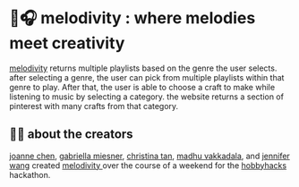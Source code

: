 # 🧶🎧  melodivity : where melodies meet creativity
<a href = "http://melodivity.space/">melodivity</a> returns multiple playlists based on the genre the user selects. after selecting a genre, the user can pick from multiple playlists within that genre to play. After that, the user is able to choose a craft to make while listening to music by selecting a category. the website returns a section of pinterest with many crafts from that category.

## 👩‍💻 about the creators
<a href = "https://github.com/joannejchen" target = "_blank">joanne chen</a>, <a href = "https://github.com/gmiesner" target = "_blank">gabriella miesner</a>, <a href = "https://github.com/christinatan1" target = "_blank">christina tan</a>, <a href = "https://github.com/madhuv2002" target = "_blank">madhu vakkadala</a>, and <a href = "https://github.com/jennjwang" target = "_blank">jennifer wang</a> created <a href = "http://melodivity.space/" target = "_blank"> melodivity </a> over the course of a weekend for the <a href = "https://hobbyhacks.techtogether.io/" target = "_blank"> hobbyhacks </a> hackathon. 
